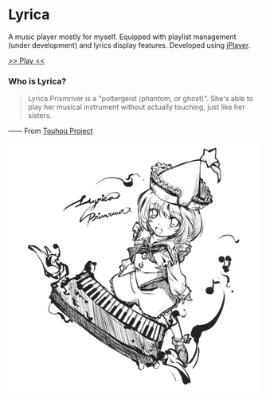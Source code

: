 # Lyrica
A music player mostly for myself. Equipped with playlist management (under development) and lyrics display features. Developed using [jPlayer](http://jplayer.org).

[>> Play <<](http://caiyi.us/lyrica)

### Who is Lyrica?
> Lyrica Prismriver is a "poltergeist (phantom, or ghost)". She's able to play her musical instrument without actually touching, just like her sisters.

—— From [Touhou Project](https://en.wikipedia.org/wiki/Touhou_Project)

![Lyrica Prismriver](lyrica.png "Lyrica Prismriver")
